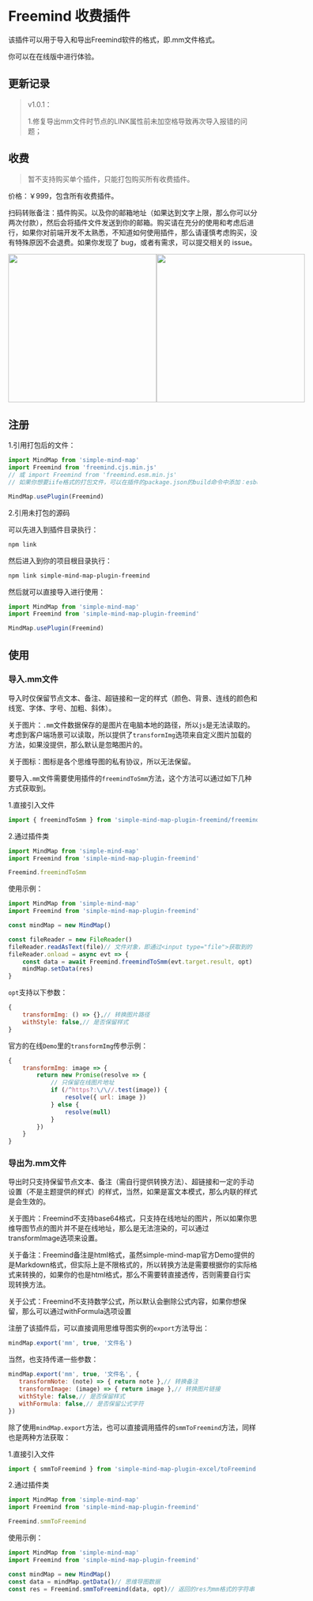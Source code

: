 # Freemind 收费插件

该插件可以用于导入和导出Freemind软件的格式，即.mm文件格式。

你可以在在线版中进行体验。

## 更新记录

> v1.0.1：
>
> 1.修复导出mm文件时节点的LINK属性前未加空格导致再次导入报错的问题；

## 收费

> 暂不支持购买单个插件，只能打包购买所有收费插件。

价格：￥999，包含所有收费插件。

扫码转账备注：插件购买。以及你的邮箱地址（如果达到文字上限，那么你可以分两次付款），然后会将插件文件发送到你的邮箱。购买请在充分的使用和考虑后进行，如果你对前端开发不太熟悉，不知道如何使用插件，那么请谨慎考虑购买，没有特殊原因不会退费。如果你发现了 bug，或者有需求，可以提交相关的 issue。

<p style="display:flex;align-items: flex-end;">

<img src="../assets/img/alipay.jpg" style="width: 300px" />
<img src="../assets/img/wechat.jpg" style="width: 300px" />

</p>

## 注册

1.引用打包后的文件：

```js
import MindMap from 'simple-mind-map'
import Freemind from 'freemind.cjs.min.js'
// 或 import Freemind from 'freemind.esm.min.js'
// 如果你想要iife格式的打包文件，可以在插件的package.json的build命令中添加：esbuild ./index.js --bundle --minify --external:buffer --format=iife --outfile=./dist/xxx.iife.min.js --global-name=xxx，然后再执行一次npm run build即可生成

MindMap.usePlugin(Freemind)
```

2.引用未打包的源码

可以先进入到插件目录执行：

```bash
npm link
```

然后进入到你的项目根目录执行：

```bash
npm link simple-mind-map-plugin-freemind
```

然后就可以直接导入进行使用：

```js
import MindMap from 'simple-mind-map'
import Freemind from 'simple-mind-map-plugin-freemind'

MindMap.usePlugin(Freemind)
```

## 使用

### 导入.mm文件

导入时仅保留节点文本、备注、超链接和一定的样式（颜色、背景、连线的颜色和线宽、字体、字号、加粗、斜体）。

关于图片：`.mm`文件数据保存的是图片在电脑本地的路径，所以`js`是无法读取的。考虑到客户端场景可以读取，所以提供了`transformImg`选项来自定义图片加载的方法，如果没提供，那么默认是忽略图片的。

关于图标：图标是各个思维导图的私有协议，所以无法保留。

要导入`.mm`文件需要使用插件的`freemindToSmm`方法，这个方法可以通过如下几种方式获取到。

1.直接引入文件

```js
import { freemindToSmm } from 'simple-mind-map-plugin-freemind/freemindTo.js'
```

2.通过插件类

```js
import MindMap from 'simple-mind-map'
import Freemind from 'simple-mind-map-plugin-freemind'

Freemind.freemindToSmm
```

使用示例：

```js
import MindMap from 'simple-mind-map'
import Freemind from 'simple-mind-map-plugin-freemind'

const mindMap = new MindMap()

const fileReader = new FileReader()
fileReader.readAsText(file)// 文件对象，即通过<input type="file">获取到的
fileReader.onload = async evt => {
    const data = await Freemind.freemindToSmm(evt.target.result, opt)
    mindMap.setData(res)
}
```

`opt`支持以下参数：

```js
{
    transformImg: () => {},// 转换图片路径
    withStyle: false,// 是否保留样式 
}
```

官方的在线`Demo`里的`transformImg`传参示例：

```js
{
    transformImg: image => {
        return new Promise(resolve => {
            // 只保留在线图片地址
            if (/^https?:\/\//.test(image)) {
                resolve({ url: image })
            } else {
                resolve(null)
            }
        })
    }
}
```

### 导出为.mm文件

导出时只支持保留节点文本、备注（需自行提供转换方法）、超链接和一定的手动设置（不是主题提供的样式）的样式，当然，如果是富文本模式，那么内联的样式是会生效的。

关于图片：Freemind不支持base64格式，只支持在线地址的图片，所以如果你思维导图节点的图片并不是在线地址，那么是无法渲染的，可以通过transformImage选项来设置。

关于备注：Freemind备注是html格式，虽然simple-mind-map官方Demo提供的是Markdown格式，但实际上是不限格式的，所以转换方法是需要根据你的实际格式来转换的，如果你的也是html格式，那么不需要转直接透传，否则需要自行实现转换方法。

关于公式：Freemind不支持数学公式，所以默认会删除公式内容，如果你想保留，那么可以通过withFormula选项设置

注册了该插件后，可以直接调用思维导图实例的`export`方法导出：

```js
mindMap.export('mm', true, '文件名')
```

当然，也支持传递一些参数：

```js
mindMap.export('mm', true, '文件名', {
   transformNote: (note) => { return note },// 转换备注 
   transformImage: (image) => { return image },// 转换图片链接
   withStyle: false,// 是否保留样式
   withFormula: false,// 是否保留公式字符
})
```

除了使用`mindMap.export`方法，也可以直接调用插件的`smmToFreemind`方法，同样也是两种方法获取：

1.直接引入文件

```js
import { smmToFreemind } from 'simple-mind-map-plugin-excel/toFreemind.js'
```

2.通过插件类

```js
import MindMap from 'simple-mind-map'
import Freemind from 'simple-mind-map-plugin-freemind'

Freemind.smmToFreemind
```

使用示例：

```js
import MindMap from 'simple-mind-map'
import Freemind from 'simple-mind-map-plugin-freemind'

const mindMap = new MindMap()
const data = mindMap.getData()// 思维导图数据
const res = Freemind.smmToFreemind(data, opt)// 返回的res为mm格式的字符串
```
